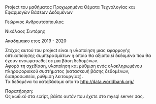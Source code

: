 Project του μαθήματος Προχωρημένα Θέματα Τεχνολογίας και Εφαρμογών Βάσεων Δεδομένων

Γεώργιος Ανδρουτσόπουλος

Νικόλαος Σιντόρης

Ακαδημαικο ετος 2019 - 2020

Στόχος αυτού του project είναι η υλοποίηση μιας εφαρμογής οπτικοποίησης συμπερασμάτων η οποία θα αξιοποιεί δεδομένα που θα έχουν ενσωματωθεί σε μια βάση δεδομένων.   
Αφορά τη σχεδίαση, υλοποίηση και ρύθμιση ενός ολοκληρωμένου πληροφοριακού συστήματος (κατασκευή βάσης δεδομένων, διαπροσωπεία, ρύθμιση λειτουργίας).   
Τα δεδομένα τα κατεβάσαμε απο το http://data.worldbank.org/ 

Παρατήρηση:   
Ως κωδικό στα script, βάλτε αυτόν που έχετε στο mysql server σας.
 
